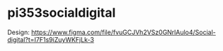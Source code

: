 # pi353socialdigital

Design: https://www.figma.com/file/fvuGCJVh2VSz0GNrlAulo4/Social-digital?t=I7F1s9iZuyWKFjLk-3
